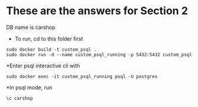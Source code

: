 # These are the answers for Section 2 

DB name is carshop

* To run, cd to this folder first 

~~~
sudo docker build -t custom_psql .
sudo docker run -d --name custom_psql_running -p 5432:5432 custom_psql
~~~ 

*Enter psql interactive cli with 

~~~
sudo docker exec -it custom_psql_running psql -U postgres 
~~~

*In psql mode, run

~~~
\c carshop 
~~~

